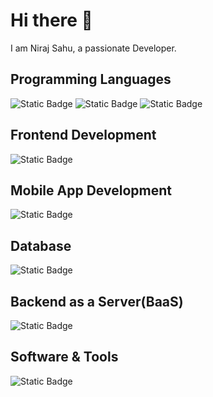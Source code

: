 # Hi there 👋
  I am Niraj Sahu, a passionate Developer.

## Programming Languages
![Static Badge](https://img.shields.io/badge/Java-orange)
![Static Badge](https://img.shields.io/badge/C++-blue)
![Static Badge](https://img.shields.io/badge/Python-darkblue)

## Frontend Development

![Static Badge](https://img.shields.io/badge/HTML-blue)

## Mobile App Development

![Static Badge](https://img.shields.io/badge/Flutter-lightblue)

## Database 

![Static Badge](https://img.shields.io/badge/MySql-orange)

## Backend as a Server(BaaS)

![Static Badge](https://img.shields.io/badge/Firebase-yellow)

## Software & Tools

![Static Badge](https://img.shields.io/badge/Visual-Studio-Code-orange)

<!--
**lyricMirror/LyricMirror** is a ✨ _special_ ✨ repository because its `README.md` (this file) appears on your GitHub profile.

Here are some ideas to get you started:

- 🔭 I’m currently working on ...
- 🌱 I’m currently learning ...
- 👯 I’m looking to collaborate on ...
- 🤔 I’m looking for help with ...
- 💬 Ask me about ...
- 📫 How to reach me: ...
- 😄 Pronouns: ...
- ⚡ Fun fact: ...
-->
